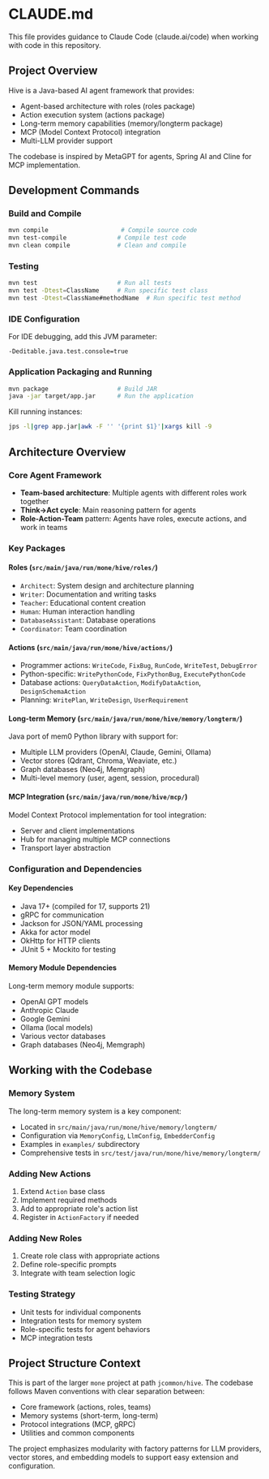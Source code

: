 # CLAUDE.md

This file provides guidance to Claude Code (claude.ai/code) when working with code in this repository.

## Project Overview

Hive is a Java-based AI agent framework that provides:
- Agent-based architecture with roles (roles package)
- Action execution system (actions package) 
- Long-term memory capabilities (memory/longterm package)
- MCP (Model Context Protocol) integration
- Multi-LLM provider support

The codebase is inspired by MetaGPT for agents, Spring AI and Cline for MCP implementation.

## Development Commands

### Build and Compile
```bash
mvn compile                    # Compile source code
mvn test-compile              # Compile test code
mvn clean compile             # Clean and compile
```

### Testing
```bash
mvn test                      # Run all tests
mvn test -Dtest=ClassName     # Run specific test class
mvn test -Dtest=ClassName#methodName  # Run specific test method
```

### IDE Configuration
For IDE debugging, add this JVM parameter:
```
-Deditable.java.test.console=true
```

### Application Packaging and Running
```bash
mvn package                   # Build JAR
java -jar target/app.jar      # Run the application
```

Kill running instances:
```bash
jps -l|grep app.jar|awk -F '' '{print $1}'|xargs kill -9
```

## Architecture Overview

### Core Agent Framework
- **Team-based architecture**: Multiple agents with different roles work together
- **Think->Act cycle**: Main reasoning pattern for agents
- **Role-Action-Team** pattern: Agents have roles, execute actions, and work in teams

### Key Packages

#### Roles (`src/main/java/run/mone/hive/roles/`)
- `Architect`: System design and architecture planning
- `Writer`: Documentation and writing tasks
- `Teacher`: Educational content creation
- `Human`: Human interaction handling
- `DatabaseAssistant`: Database operations
- `Coordinator`: Team coordination

#### Actions (`src/main/java/run/mone/hive/actions/`)
- Programmer actions: `WriteCode`, `FixBug`, `RunCode`, `WriteTest`, `DebugError`
- Python-specific: `WritePythonCode`, `FixPythonBug`, `ExecutePythonCode`
- Database actions: `QueryDataAction`, `ModifyDataAction`, `DesignSchemaAction`
- Planning: `WritePlan`, `WriteDesign`, `UserRequirement`

#### Long-term Memory (`src/main/java/run/mone/hive/memory/longterm/`)
Java port of mem0 Python library with support for:
- Multiple LLM providers (OpenAI, Claude, Gemini, Ollama)
- Vector stores (Qdrant, Chroma, Weaviate, etc.)
- Graph databases (Neo4j, Memgraph)
- Multi-level memory (user, agent, session, procedural)

#### MCP Integration (`src/main/java/run/mone/hive/mcp/`)
Model Context Protocol implementation for tool integration:
- Server and client implementations
- Hub for managing multiple MCP connections
- Transport layer abstraction

### Configuration and Dependencies

#### Key Dependencies
- Java 17+ (compiled for 17, supports 21)
- gRPC for communication
- Jackson for JSON/YAML processing
- Akka for actor model
- OkHttp for HTTP clients
- JUnit 5 + Mockito for testing

#### Memory Module Dependencies
Long-term memory module supports:
- OpenAI GPT models
- Anthropic Claude
- Google Gemini
- Ollama (local models)
- Various vector databases
- Graph databases (Neo4j, Memgraph)

## Working with the Codebase

### Memory System
The long-term memory system is a key component:
- Located in `src/main/java/run/mone/hive/memory/longterm/`
- Configuration via `MemoryConfig`, `LlmConfig`, `EmbedderConfig`
- Examples in `examples/` subdirectory
- Comprehensive tests in `src/test/java/run/mone/hive/memory/longterm/`

### Adding New Actions
1. Extend `Action` base class
2. Implement required methods
3. Add to appropriate role's action list
4. Register in `ActionFactory` if needed

### Adding New Roles
1. Create role class with appropriate actions
2. Define role-specific prompts
3. Integrate with team selection logic

### Testing Strategy
- Unit tests for individual components
- Integration tests for memory system
- Role-specific tests for agent behaviors
- MCP integration tests

## Project Structure Context

This is part of the larger `mone` project at path `jcommon/hive`. The codebase follows Maven conventions with clear separation between:
- Core framework (actions, roles, teams)
- Memory systems (short-term, long-term)
- Protocol integrations (MCP, gRPC)
- Utilities and common components

The project emphasizes modularity with factory patterns for LLM providers, vector stores, and embedding models to support easy extension and configuration.